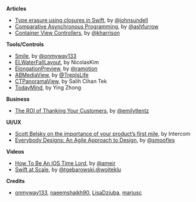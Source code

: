 
**Articles**

* [Type erasure using closures in Swift](https://medium.com/@johnsundell/type-erasure-using-closures-in-swift-1e6125231f8), by [@johnsundell](https://twitter.com/johnsundell)
* [Comparative Asynchronous Programming](https://ashfurrow.com/blog/comparative-asynchronous-programming/), by [@ashfurrow](https://twitter.com/ashfurrow)
* [Container View Controllers](https://useyourloaf.com/blog/container-view-controllers/), by [@kharrison](https://twitter.com/kharrison)

**Tools/Controls**

* [Smile](https://github.com/onmyway133/Smile), by [@onmyway133](https://twitter.com/onmyway133)
* [ELWaterFallLayout](https://github.com/NicolasKim/ELWaterFallLayout), by NicolasKim
* [ElongationPreview](https://github.com/ramotion/elongation-preview), by [@ramotion](https://twitter.com/ramotion)
* [ABMediaView](https://github.com/andrewboryk/ABMediaView), by [@TrepIsLife](https://twitter.com/TrepIsLife)
* [CTPanoramaView](https://github.com/scihant/CTPanoramaView), by Salih Cihan Tek
* [TodayMind](https://github.com/cyanzhong/TodayMind), by Ying Zhong

**Business**

* [The ROI of Thanking Your Customers](https://www.helpscout.net/blog/roi-of-thanking-customers/), by [@emilytlentz](https://www.helpscout.net/blog/roi-of-thanking-customers/)


**UI/UX**

* [Scott Belsky on the importance of your product’s first mile](https://blog.intercom.com/scott-belsky-behance-benchmark/), by Intercom
* [Everybody Designs: An Agile Approach to Design](https://pspdfkit.com/blog/2017/everybody-designs/), by [@smoofles](https://twitter.com/smoofles)


**Videos**

* [How To Be An iOS Time Lord](https://cocoaheads.tv/how-to-be-an-ios-time-lord-by-ameir-al-zoubi/), by [@ameir](https://twitter.com/ameir)
* [Swift at Scale](https://realm.io/news/swift-at-scale/), by [@tgebarowski](https://twitter.com/tgebarowski),[@wojteklu](https://twitter.com/wojteklu)

**Credits**

* [onmyway133](https://github.com/onmyway133), [naeemshaikh90](https://github.com/naeemshaikh90), [LisaDziuba](https://github.com/lisadziuba), [mariusc](https://github.com/mariusc)
